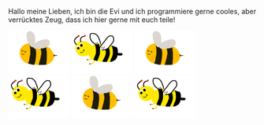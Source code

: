 Hallo meine Lieben,
ich bin die Evi und ich programmiere gerne cooles, aber verrücktes Zeug, dass ich hier gerne mit euch teile!

<div style="display: inline-block">
   <img src="hummel.png" width="124" height="88"/>
   <img src="biene.png" width="124" height="88"/>
   <img src="hummel.png" width="124" height="88"/>
   <img src="biene.png" width="124" height="88"/>
   <img src="hummel.png" width="124" height="88"/>
   <img src="biene.png" width="124" height="88"/>
</div>  

